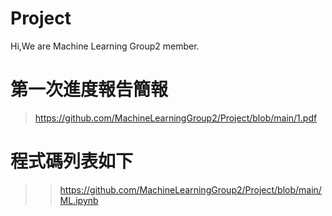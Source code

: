# Project
Hi,We are Machine Learning Group2 member.
# 第一次進度報告簡報
>https://github.com/MachineLearningGroup2/Project/blob/main/1.pdf

# 程式碼列表如下
>>https://github.com/MachineLearningGroup2/Project/blob/main/ML.ipynb
>>
